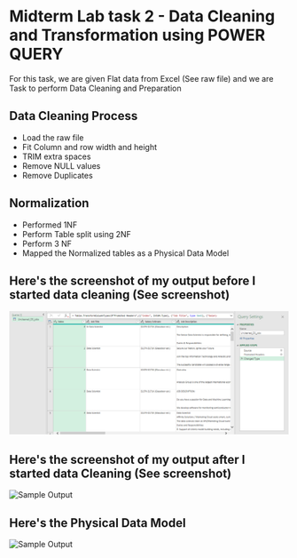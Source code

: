 # Midterm Lab task 2 - Data Cleaning and Transformation using POWER QUERY
For this task, we are given Flat data from Excel (See raw file) and we are Task to perform Data Cleaning and Preparation 
## Data Cleaning Process
- Load the raw file
- Fit Column and row width and height
- TRIM extra spaces
- Remove NULL values
- Remove Duplicates
## Normalization
- Performed 1NF
- Perform Table split using 2NF
- Perform 3 NF
- Mapped the Normalized tables as a Physical Data Model
## Here's the screenshot of my output before I started data cleaning (See screenshot)
![Sample Output](images/Before.png)
## Here's the screenshot of my output after I started data Cleaning (See screenshot)
![Sample Output](images/After.png)
## Here's the Physical Data Model
![Sample Output](images/Normalization.png)
